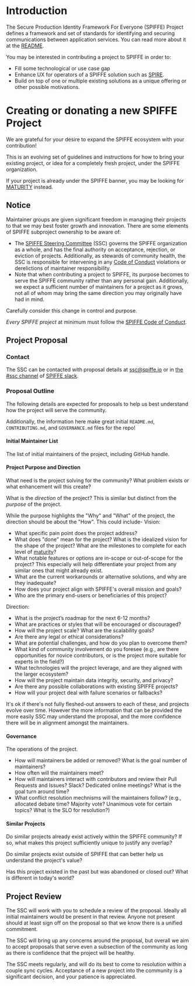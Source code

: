 # Introduction

The Secure Production Identity Framework For Everyone (SPIFFE) Project defines a framework and set of standards for identifying and securing communications between application services. You can read more about it at the [README](/README.md).

You may be interested in contributing a project to SPIFFE in order to:
- Fill some technological or use case gap
- Enhance UX for operators of a SPIFFE solution such as [SPIRE](https://github.com/spiffe/spire).
- Build on top of one or multiple existing solutions as a unique offering
or other possible motivations.

# Creating or donating a new SPIFFE Project

We are grateful for your desire to expand the SPIFFE ecosystem with your contribution!

This is an evolving set of guidelines and instructions for how to bring your existing project, or idea for a completely fresh project, under the SPIFFE organization.

If your project is already under the SPIFFE banner, you may be looking for [MATURITY](/MATURITY.md) instead.

## Notice

Maintainer groups are given significant freedom in managing their projects to that we may best foster growth and innovation. There are some elements of SPIFFE subproject ownership to be aware of:
- The [SPIFFE Steering Committee](/ssc/README.md) (SSC) governs the SPIFFE organization as a whole, and has the final authority on acceptance, rejection, or eviction of projects. Additionally, as stewards of community health, the SSC is responsible for intervening in any [Code of Conduct](/CODE-OF-CONDUCT.md) violations or derelictions of maintainer responsibility.
- Note that when contributing a project to SPIFFE, its purpose becomes to serve the SPIFFE community rather than any personal gain. Additionally, we expect a sufficient number of maintainers for a project as it grows, not all of whom may bring the same direction you may originally have had in mind.

Carefully consider this change in control and purpose.

*Every SPIFFE project* at minimum must follow the [SPIFFE Code of Conduct](/CODE-OF-CONDUCT.md).

## Project Proposal

### Contact

The SSC can be contacted with proposal details at ssc@spiffe.io or in [the #ssc channel](https://spiffe.slack.com/archives/C01GQ267JJU) of [SPIFFE slack](https://slack.spiffe.io).

### Proposal Outline

The following details are expected for proposals to help us best understand how the project will serve the community.

Additionally, the information here make great initial `README.md`, `CONTRIBUTING.md`, and `GOVERNANCE.md` files for the repo!

#### Initial Maintainer List

The list of initial maintainers of the project, including GitHub handle.

#### Project Purpose and Direction

What need is the project solving for the community? What problem exists or what enhancement will this create?

What is the *direction* of the project? This is similar but distinct from the *purpose* of the project.

While the purpose highlights the "Why" and "What" of the project, the direction should be about the "How".
This could include-
Vision:
- What specific pain point does the project address?
- What does "done" mean for the project? What is the idealized vision for the shape of the project? What are the milestones to complete for each level of [maturity](/MATURITY.md)?
- What notable features or options are in-scope or out-of-scope for the project? This especially will help differentiate your project from any similar ones that might already exist.
- What are the current workarounds or alternative solutions, and why are they inadequate?
- How does your project align with SPIFFE's overall mission and goals?
- Who are the primary end-users or beneficiaries of this project?

Direction:
- What is the project’s roadmap for the next 6-12 months?
- What are practices or styles that will be encouraged or discouraged?
- How will the project scale? What are the scalability goals?
- Are there any legal or ethical considerations?
- What are potential challenges, and how do you plan to overcome them?
- What kind of community involvement do you foresee (e.g., are there opportunities for novice contributors, or is the project more suitable for experts in the field?)
- What technologies will the project leverage, and are they aligned with the larger ecosystem?
- How will the project maintain data integrity, security, and privacy?
- Are there any possible collaborations with existing SPIFFE projects?
- How will your project deal with failure scenarios or fallbacks?

It's ok if there's not fully fleshed-out answers to each of these, and projects evolve over time. However the more information that can be provided the more easily SSC may understand the proposal, and the more confidence there will be in alignment amongst the maintainers.

#### Governance

The operations of the project.

- How will maintainers be added or removed? What is the goal number of maintainers?
- How often will the maintainers meet?
- How will maintainers interact with contributors and review their Pull Requests and Issues? Slack? Dedicated online meetings? What is the goal turn around time?
- What conflict resolution mechnisms will the maintainers follow? (e.g., allocated debate time? Majority vote? Unanimous vote for certain topics? What is the SLO for resolution?)

#### Similar Projects

Do similar projects already exist actively within the SPIFFE community? If so, what makes this project sufficiently unique to justify any overlap?

Do similar projects exist outside of SPIFFE that can better help us understand the project's value?

Has this project existed in the past but was abandoned or closed out? What is different in today's world?

## Project Review

The SSC will work with you to schedule a review of the proposal. Ideally all initial maintainers would be present in that review. Anyone not present should at least sign off on the proposal so that we know there is a unified commitment.

The SSC will bring up any concerns around the proposal, but overall we aim to accept proposals that serve even a subsection of the community as long as there is confidence that the project will be healthy.

The SSC meets regularly, and will do its best to come to resolution within a couple sync cycles. Acceptance of a new project into the community is a significant decision, and your patience is appreciated.

